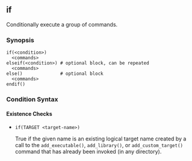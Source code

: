 ## if

Conditionally execute a group of commands.

### Synopsis

```
if(<condition>)
  <commands>
elseif(<condition>) # optional block, can be repeated
  <commands>
else()              # optional block
  <commands>
endif()
```

### Condition Syntax

#### Existence Checks

- `if(TARGET <target-name>)`

    True if the given name is an existing logical target name created by a call to the `add_executable()`, `add_library()`, or `add_custom_target()` command that has already been invoked (in any directory).
